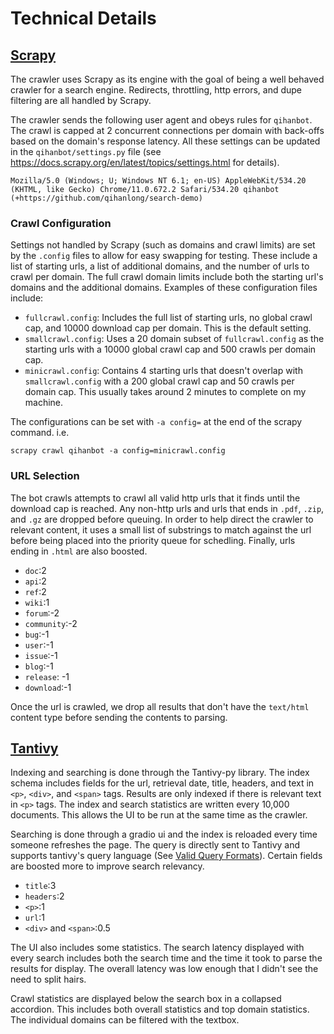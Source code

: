 # Technical Details

## [Scrapy](https://github.com/scrapy/scrapy)

The crawler uses Scrapy as its engine with the goal of being a well behaved crawler for a search engine. Redirects, throttling, http errors, and dupe filtering are all handled by Scrapy.

The crawler sends the following user agent and obeys rules for `qihanbot`. The crawl is capped at 2 concurrent connections per domain with back-offs based on the domain's response latency. All these settings can be updated in the `qihanbot/settings.py` file (see https://docs.scrapy.org/en/latest/topics/settings.html for details).

```
Mozilla/5.0 (Windows; U; Windows NT 6.1; en-US) AppleWebKit/534.20 (KHTML, like Gecko) Chrome/11.0.672.2 Safari/534.20 qihanbot (+https://github.com/qihanlong/search-demo)
```

### Crawl Configuration

Settings not handled by Scrapy (such as domains and crawl limits) are set by the `.config` files to allow for easy swapping for testing. These include a list of starting urls, a list of additional domains, and the number of urls to crawl per domain. The full crawl domain limits include both the starting url's domains and the additional domains. Examples of these configuration files include:

- `fullcrawl.config`: Includes the full list of starting urls, no global crawl cap, and 10000 download cap per domain. This is the default setting.
- `smallcrawl.config`: Uses a 20 domain subset of `fullcrawl.config` as the starting urls with a 10000 global crawl cap and 500 crawls per domain cap.
- `minicrawl.config`: Contains 4 starting urls that doesn't overlap with `smallcrawl.config` with a 200 global crawl cap and 50 crawls per domain cap. This usually takes around 2 minutes to complete on my machine.

The configurations can be set with `-a config=` at the end of the scrapy command. i.e.

```
scrapy crawl qihanbot -a config=minicrawl.config
```

### URL Selection

The bot crawls attempts to crawl all valid http urls that it finds until the download cap is reached. Any non-http urls and urls that ends in `.pdf`, `.zip`, and `.gz` are dropped before queuing. In order to help direct the crawler to relevant content, it uses a small list of substrings to match against the url before being placed into the priority queue for schedling. Finally, urls ending in `.html` are also boosted.

- `doc`:2
- `api`:2
- `ref`:2
- `wiki`:1
- `forum`:-2
- `community`:-2
- `bug`:-1
- `user`:-1
- `issue`:-1
- `blog`:-1
- `release`: -1
- `download`:-1

Once the url is crawled, we drop all results that don't have the `text/html` content type before sending the contents to parsing.

## [Tantivy](https://tantivy-py.readthedocs.io/en/latest/)

Indexing and searching is done through the Tantivy-py library. The index schema includes fields for the url, retrieval date, title, headers, and text in `<p>`, `<div>`, and `<span>` tags. Results are only indexed if there is relevant text in `<p>` tags. The index and search statistics are written every 10,000 documents. This allows the UI to be run at the same time as the crawler.

Searching is done through a gradio ui and the index is reloaded every time someone refreshes the page. The query is directly sent to Tantivy and supports tantivy's query language (See [Valid Query Formats](https://tantivy-py.readthedocs.io/en/latest/reference/)). Certain fields are boosted more to improve search relevancy.

- `title`:3
- `headers`:2
- `<p>`:1
- `url`:1
- `<div>` and `<span>`:0.5

The UI also includes some statistics. The search latency displayed with every search includes both the search time and the time it took to parse the results for display. The overall latency was low enough that I didn't see the need to split hairs.

Crawl statistics are displayed below the search box in a collapsed accordion. This includes both overall statistics and top domain statistics. The individual domains can be filtered with the textbox.

















